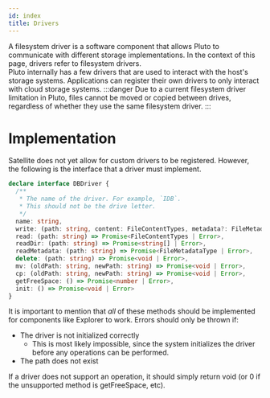 ```yaml
---
id: index
title: Drivers
---
```

A filesystem driver is a software component that allows Pluto to communicate with different storage implementations.
In the context of this page, drivers refer to filesystem drivers.  
Pluto internally has a few drivers that are used to interact with the host's storage systems.
Applications can register their own drivers to only interact with cloud storage systems.
:::danger
Due to a current filesystem driver limitation in Pluto,
files cannot be moved or copied between drives, regardless of whether they use the same filesystem driver.
:::
# Implementation
Satellite does not yet allow for custom drivers to be registered.
However, the following is the interface that a driver must implement.
```ts
declare interface DBDriver {
  /**
   * The name of the driver. For example, `IDB`.
   * This should not be the drive letter.
   */
  name: string,
  write: (path: string, content: FileContentTypes, metadata?: FileMetadataType) => Promise<void | Error>,
  read: (path: string) => Promise<FileContentTypes | Error>,
  readDir: (path: string) => Promise<string[] | Error>,
  readMetadata: (path: string) => Promise<FileMetadataType | Error>,
  delete: (path: string) => Promise<void | Error>,
  mv: (oldPath: string, newPath: string) => Promise<void | Error>,
  cp: (oldPath: string, newPath: string) => Promise<void | Error>,
  getFreeSpace: () => Promise<number | Error>,
  init: () => Promise<void | Error>
}
```
It is important to mention that *all* of these methods should be implemented for components like Explorer to work.
Errors should only be thrown if:
- The driver is not initialized correctly
    - This is most likely impossible, since the system initializes the driver before any operations can be performed.
- The path does not exist

If a driver does not support an operation, it should simply return void
(or 0 if the unsupported method is getFreeSpace, etc).